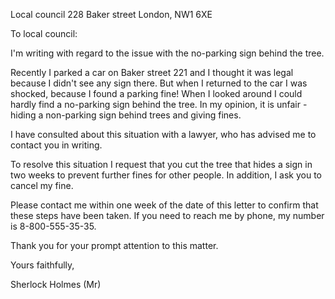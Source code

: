 Local council
228 Baker street
London, NW1 6XE

To local council:

I'm writing with regard to the issue with the no-parking sign behind the tree.

Recently I parked a car on Baker street 221 and I thought it was legal because I didn't see any sign there. But when I returned to the car I was shocked, because I found a parking fine! When I looked around I could hardly find a no-parking sign behind the tree. In my opinion, it is unfair - hiding a non-parking sign behind trees and giving fines.

I have consulted about this situation with a lawyer, who has advised me to contact you in writing.

To resolve this situation I request that you cut the tree that hides a sign in two weeks to prevent further fines for other people. In addition, I ask you to cancel my fine.

Please contact me within one week of the date of this letter to confirm that these steps have been taken. If you need to reach me by phone, my number is 8-800-555-35-35.

Thank you for your prompt attention to this matter.

Yours faithfully,

Sherlock Holmes (Mr)